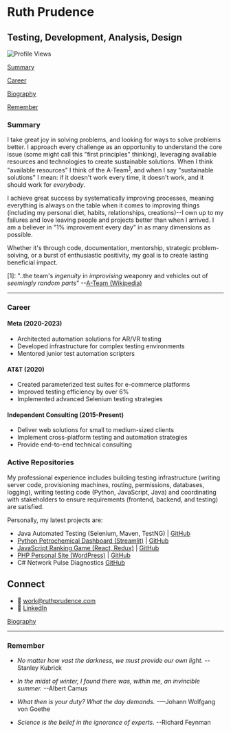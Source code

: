 # Ruth Prudence
## Testing, Development, Analysis, Design

![Profile Views](https://komarev.com/ghpvc/?username=ruthprudence&color=blueviolet)

[Summary](#summary)

[Career](#career)

[Biography](BIO.md)

[Remember](#remember)

### Summary

I take great joy in solving problems, and looking for ways to solve problems better. I approach every challenge as an opportunity to understand the core issue (some might call this "first principles" thinking), leveraging available resources and technologies to create sustainable solutions. When I think "available resources" I think of the A-Team<sup>[1](#footnote1)</sup>, and when I say "sustainable solutions" I mean: if it doesn't work every time, it doesn't work, and it should work for *everybody*.

I achieve great success by systematically improving processes, meaning everything is always on the table when it comes to improving things (including my personal diet, habits, relationships, creations)--I own up to my failures and love leaving people and projects better than when I arrived. I am a believer in "1% improvement every day" in as many dimensions as possible.

Whether it's through code, documentation, mentorship, strategic problem-solving, or a burst of enthusiastic positivity, my goal is to create lasting beneficial impact.

<a id="footnote1"></a>
[1]: "..the team's *ingenuity* in *improvising* weaponry and vehicles out of *seemingly random parts*" 
--[A-Team (Wikipedia)](https://en.wikipedia.org/wiki/The_A-Team)

---

### Career

#### Meta (2020-2023)
- Architected automation solutions for AR/VR testing
- Developed infrastructure for complex testing environments
- Mentored junior test automation scripters

#### AT&T (2020)
- Created parameterized test suites for e-commerce platforms
- Improved testing efficiency by over 6%
- Implemented advanced Selenium testing strategies

#### Independent Consulting (2015-Present)
- Deliver web solutions for small to medium-sized clients
- Implement cross-platform testing and automation strategies
- Provide end-to-end technical consulting

### Active Repositories
My professional experience includes building testing infrastructure (writing server code, provisioning machines, routing, permissions, databases, logging), writing testing code (Python, JavaScript, Java) and coordinating with stakeholders to ensure requirements (frontend, backend, and testing) are satisfied.

Personally, my latest projects are:

- Java Automated Testing (Selenium, Maven, TestNG) | [GitHub](https://github.com/ruthprudence/qae)
- [Python Petrochemical Dashboard (Streamlit)](http://165.1.68.109:8501/) | [GitHub](https://github.com/ruthprudence/petrochem-dashboard)
- [JavaScript Ranking Game (React, Redux)](https://rg.ruthprudence.com/) | [GitHub](https://github.com/ruthprudence/ranking-game)
- [PHP Personal Site (WordPress)](https://ruthprudence.com/) | [GitHub](https://github.com/ruthprudence/ruthprudence.com)
- C# Network Pulse Diagnostics [GitHub](https://github.com/ruthprudence/Network-Pulse-Diagnostics)

<!-- ### GitHub Stats

![Ruth's GitHub Stats](https://github-readme-stats.vercel.app/api?username=ruthprudence&show_icons=true&theme=radical)

![Top Languages](https://github-readme-stats.vercel.app/api/top-langs/?username=ruthprudence&layout=compact&theme=radical) -->


## Connect

- 📧 work@ruthprudence.com
- 💼 [LinkedIn](https://linkedin.com/in/ruthmansoor/)


[Biography](./BIO.md)

---
### Remember

- *No matter how vast the darkness, we must provide our own light.* --Stanley Kubrick

- *In the midst of winter, I found there was, within me, an invincible summer.* --Albert Camus

- *What then is your duty? What the day demands.* -—Johann Wolfgang von Goethe

- *Science is the belief in the ignorance of experts.* --Richard Feynman



